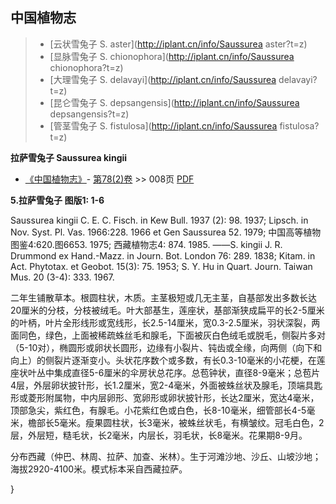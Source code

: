 

## 中国植物志

> * [云状雪兔子  S.  aster](http://iplant.cn/info/Saussurea aster?t=z)
> * [显脉雪兔子  S.  chionophora](http://iplant.cn/info/Saussurea chionophora?t=z)
> * [大理雪兔子  S.  delavayi](http://iplant.cn/info/Saussurea delavayi?t=z)
> * [昆仑雪兔子  S.  depsangensis](http://iplant.cn/info/Saussurea depsangensis?t=z)
> * [管茎雪兔子  S.  fistulosa](http://iplant.cn/info/Saussurea fistulosa?t=z)

**拉萨雪兔子 Saussurea kingii**

* [《中国植物志》](http://www.iplant.cn/frps)- [第78(2)卷](http://www.iplant.cn/frps/vol/78(2)) >> 008页 [PDF](http://www.iplant.cn/frps/pdf/78(2)/008.PDF)

**5.拉萨雪兔子 图版1: 1-6**

Saussurea kingii C. E. C. Fisch. in Kew Bull. 1937 (2): 98. 1937; Lipsch. in Nov. Syst. Pl. Vas. 1966:228. 1966 et Gen Saussurea 52. 1979; 中国高等植物图鉴4:620.图6653. 1975; 西藏植物志4: 874. 1985. ——S. kingii J. R. Drummond ex Hand.-Mazz. in Journ. Bot. London 76: 289. 1838; Kitam. in Act. Phytotax. et Geobot. 15(3): 75. 1953; S. Y. Hu in Quart. Journ. Taiwan Mus. 20 (3-4): 333. 1967.

二年生铺散草本。根圆柱状，木质。主茎极短或几无主茎，自基部发出多数长达20厘米的分枝，分枝被绒毛。叶大部基生，莲座状，基部渐狭成扁平的长2-5厘米的叶柄，叶片全形线形或宽线形，长2.5-14厘米，宽0.3-2.5厘米，羽状深裂，两面同色，绿色，上面被稀疏蛛丝毛和腺毛，下面被灰白色绒毛或脱毛，侧裂片多对（5-10对），椭圆形或卵状长圆形，边缘有小裂片、钝齿或全缘，向两侧（向下和向上）的侧裂片逐渐变小。头状花序数个或多数，有长0.3-10毫米的小花梗，在莲座状叶丛中集成直径5-6厘米的伞房状总花序。总苞钟状，直径8-9毫米；总苞片4层，外层卵状披针形，长1.2厘米，宽2-4毫米，外面被蛛丝状及腺毛，顶端具匙形或菱形附属物，中内层卵形、宽卵形或卵状披针形，长达2厘米，宽达4毫米，顶部急尖，紫红色，有腺毛。小花紫红色或白色，长8-10毫米，细管部长4-5毫米，檐部长5毫米。瘦果圆柱状，长3毫米，被蛛丝状毛，有横皱纹。冠毛白色，2层，外层短，糙毛状，长2毫米，内层长，羽毛状，长8毫米。花果期8-9月。

分布西藏（仲巴、林周、拉萨、加查、米林）。生于河滩沙地、沙丘、山坡沙地；海拔2920-4100米。模式标本采自西藏拉萨。

}